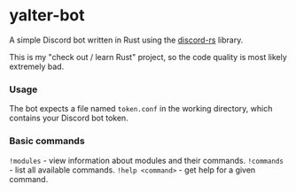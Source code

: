 # yalter-bot
A simple Discord bot written in Rust using the [discord-rs](https://github.com/SpaceManiac/discord-rs) library.

This is my "check out / learn Rust" project, so the code quality is most likely extremely bad.

### Usage
The bot expects a file named `token.conf` in the working directory, which contains your Discord bot token.

### Basic commands
`!modules` - view information about modules and their commands.
`!commands` - list all available commands.
`!help <command>` - get help for a given command.
